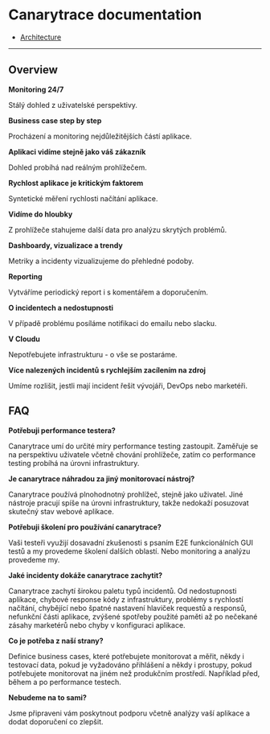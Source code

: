# Canarytrace documentation

- [Architecture](https://github.com/canarytrace/canarytrace-documentation/wiki/Architecture)

---

## Overview

**Monitoring 24/7**

Stálý dohled z uživatelské perspektivy.

**Business case step by step**

Procházení a monitoring nejdůležitějších částí aplikace.

**Aplikaci vidíme stejně jako váš zákazník**

Dohled probíhá nad reálným prohlížečem.

**Rychlost aplikace je kritickým faktorem**

Syntetické měření rychlosti načítání aplikace.

**Vidíme do hloubky**

Z prohlížeče stahujeme další data pro analýzu skrytých problémů.

**Dashboardy, vizualizace a trendy**

Metriky a incidenty vizualizujeme do přehledné podoby.

**Reporting**

Vytváříme periodický report i s komentářem a doporučením.

**O incidentech a nedostupnosti**

V případě problému posíláme notifikaci do emailu nebo slacku.

**V Cloudu**

Nepotřebujete infrastrukturu - o vše se postaráme.

**Více nalezených incidentů s rychlejším zacílením na zdroj**

Umíme rozlišit, jestli mají incident řešit vývojáři, DevOps nebo marketéři.


## FAQ

**Potřebuji performance testera?**

Canarytrace umí do určité míry performance testing zastoupit. Zaměřuje se na perspektivu uživatele včetně chování prohlížeče, zatím
co performance testing probíhá na úrovni infrastruktury.

**Je canarytrace náhradou za jiný monitorovací nástroj?**

Canarytrace používá plnohodnotný prohlížeč, stejně jako uživatel. Jiné nástroje pracují spíše na úrovni infrastruktury, takže nedokaží posuzovat skutečný stav webové aplikace.

**Potřebuji školení pro používání canarytrace?**

Vaši testeři využijí dosavadní zkušenosti s psaním E2E funkcionálních GUI testů a my provedeme školení dalších oblastí. Nebo monitoring a analýzu provedeme my.

**Jaké incidenty dokáže canarytrace zachytit?**

Canarytrace zachytí širokou paletu typů incidentů. Od nedostupnosti aplikace, chybové response kódy z infrastruktury, problémy s rychlostí načítání, chybějící nebo špatné nastavení hlaviček requestů a responsů, nefunkční části aplikace, zvýšené spotřeby použité paměti až po nečekané zásahy marketérů nebo chyby v konfiguraci aplikace.

**Co je potřeba z naší strany?**

Definice business cases, které potřebujete monitorovat a měřit, někdy i testovací data, pokud je vyžadováno přihlášení a někdy i prostupy, pokud potřebujete monitorovat na jiném než produkčním prostředí. Například před, během a po performance testech.

**Nebudeme na to sami?**

Jsme připraveni vám poskytnout podporu včetně analýzy vaší aplikace a dodat doporučení co zlepšit.

